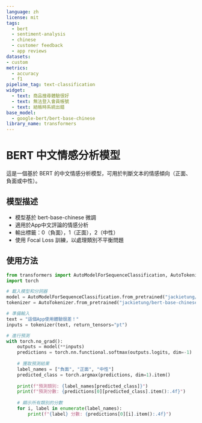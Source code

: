 ```yaml
---
language: zh
license: mit
tags:
  - bert
  - sentiment-analysis
  - chinese
  - customer feedback
  - app reviews
datasets:
- custom
metrics:
  - accuracy
  - f1
pipeline_tag: text-classification
widget:
  - text: 商品搜尋體驗很好
  - text: 無法登入會員帳號
  - text: 結帳時系統出錯
base_model:
  - google-bert/bert-base-chinese
library_name: transformers
---
```


# BERT 中文情感分析模型

這是一個基於 BERT 的中文情感分析模型，可用於判斷文本的情感傾向（正面、負面或中性）。

## 模型描述

- 模型基於 bert-base-chinese 微調
- 適用於App中文評論的情感分析
- 輸出標籤：0（負面），1（正面），2（中性）
- 使用 Focal Loss 訓練，以處理類別不平衡問題

## 使用方法

```python
from transformers import AutoModelForSequenceClassification, AutoTokenizer
import torch

# 載入模型和分詞器
model = AutoModelForSequenceClassification.from_pretrained("jackietung/bert-base-chinese-sentiment-finetuned")
tokenizer = AutoTokenizer.from_pretrained("jackietung/bert-base-chinese-sentiment-finetuned")

# 準備輸入
text = "這個App使用體驗很差！"
inputs = tokenizer(text, return_tensors="pt")

# 進行預測
with torch.no_grad():
    outputs = model(**inputs)
    predictions = torch.nn.functional.softmax(outputs.logits, dim=-1)
    
    # 獲取預測結果
    label_names = ["負面", "正面", "中性"]
    predicted_class = torch.argmax(predictions, dim=1).item()
    
    print(f"預測類別: {label_names[predicted_class]}")
    print(f"預測分數: {predictions[0][predicted_class].item():.4f}")
    
    # 顯示所有類別的分數
    for i, label in enumerate(label_names):
        print(f"{label} 分數: {predictions[0][i].item():.4f}")